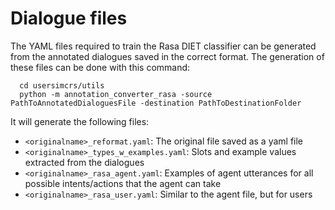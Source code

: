 # Dialogue files

The YAML files required to train the Rasa DIET classifier can be generated from the annotated dialogues saved in the correct format.
The generation of these files can be done with this command:

```shell
  cd usersimcrs/utils
  python -m annotation_converter_rasa -source PathToAnnotatedDialoguesFile -destination PathToDestinationFolder
```

It will generate the following files:

  - `<originalname>_reformat.yaml`: The original file saved as a yaml file
  - `<originalname>_types_w_examples.yaml`: Slots and example values extracted from the dialogues
  - `<originalname>_rasa_agent.yaml`: Examples of agent utterances for all possible intents/actions that the agent can take
  - `<originalname>_rasa_user.yaml`: Similar to the agent file, but for users
